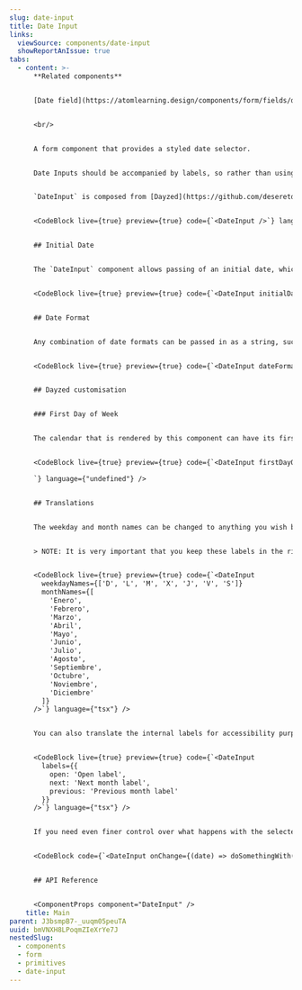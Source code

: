 ```yaml
---
slug: date-input
title: Date Input
links:
  viewSource: components/date-input
  showReportAnIssue: true
tabs:
  - content: >-
      **Related components**


      [Date field](https://atomlearning.design/components/form/fields/date-field)


      <br/>


      A form component that provides a styled date selector.


      Date Inputs should be accompanied by labels, so rather than using `DateInput` directly in a UI, it’s normally best to the `DateField` component, which combines a `DateInput` with a `Label` and displays validation errors. Alternatively, use this `DateInput` component to compose other field components with more specific requirements.


      `DateInput` is composed from [Dayzed](https://github.com/deseretdigital/dayzed), so further reading on the API can be found there. Some options from Dayzed are set by default in order to provide a uniform experience. For example, the prop `showOutsideDays`, which shows days outside the current calendar month that would appear on the grid, defaults to true in order to avoid extra whitespace.


      <CodeBlock live={true} preview={true} code={`<DateInput />`} language={"tsx"} />


      ## Initial Date


      The `DateInput` component allows passing of an initial date, which will be selected by default. If you wish this to be the current date, you can use `new Date()` as per the preview below. Strings are also accepted and default to the `DD/MM/YYYY` format. It is recommended to use standard constructors for the date object as per MDN specifications.


      <CodeBlock live={true} preview={true} code={`<DateInput initialDate={new Date()} />`} language={"tsx"} />


      ## Date Format


      Any combination of date formats can be passed in as a string, such as `DD/MM/YY` or `YYYY/MM/DD`. The default is `DD/MM/YYYY`. A full list of possible formats can be found [here](https://day.js.org/docs/en/parse/string-format#list-of-all-available-parsing-tokens).


      <CodeBlock live={true} preview={true} code={`<DateInput dateFormat="YYYY/MM/DD" />`} language={"tsx"} />


      ## Dayzed customisation


      ### First Day of Week


      The calendar that is rendered by this component can have its first day of the week customised for different locales. The default is 1 (Monday), but for locales such as the US, pass in `firstDayOfWeek={0}` to set it to Sunday.


      <CodeBlock live={true} preview={true} code={`<DateInput firstDayOfWeek={0} />

      `} language={"undefined"} />


      ## Translations


      The weekday and month names can be changed to anything you wish by passing in an array of strings to `weekdayNames` and `monthNames`.


      > NOTE: It is very important that you keep these labels in the right order. Weekdays must be `Sun -> Sat` and months must be `Jan -> Dec`.


      <CodeBlock live={true} preview={true} code={`<DateInput
        weekdayNames={['D', 'L', 'M', 'X', 'J', 'V', 'S']}
        monthNames={[
          'Enero',
          'Febrero',
          'Marzo',
          'Abril',
          'Mayo',
          'Junio',
          'Julio',
          'Agosto',
          'Septiembre',
          'Octubre',
          'Noviembre',
          'Diciembre'
        ]}
      />`} language={"tsx"} />


      You can also translate the internal labels for accessibility purposes. The `labels` prop accepts an object containing three keys, `open`, `next`, and `previous`. These should all be strings.


      <CodeBlock live={true} preview={true} code={`<DateInput
        labels={{
          open: 'Open label',
          next: 'Next month label',
          previous: 'Previous month label'
        }}
      />`} language={"tsx"} />


      If you need even finer control over what happens with the selected date, you can pass `onChange`, which takes a `Date` type as input.


      <CodeBlock code={`<DateInput onChange={(date) => doSomethingWith(date)} />`} language={"tsx"} />


      ## API Reference


      <ComponentProps component="DateInput" />
    title: Main
parent: J3bsmpB7-_uuqm05peuTA
uuid: bmVNXH8LPoqmZIeXrYe7J
nestedSlug:
  - components
  - form
  - primitives
  - date-input
---
```


